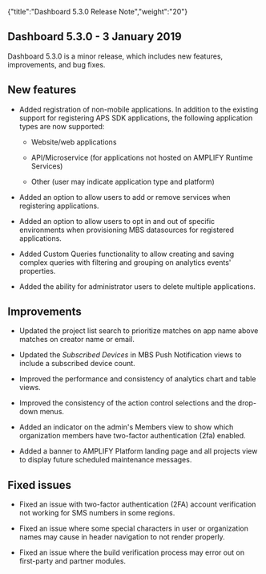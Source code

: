 {"title":"Dashboard 5.3.0 Release Note","weight":"20"}

## Dashboard 5.3.0 - 3 January 2019

Dashboard 5.3.0 is a minor release, which includes new features, improvements, and bug fixes.

## New features

* Added registration of non-mobile applications. In addition to the existing support for registering APS SDK applications, the following application types are now supported:

    * Website/web applications

    * API/Microservice (for applications not hosted on AMPLIFY Runtime Services)

    * Other (user may indicate application type and platform)

* Added an option to allow users to add or remove services when registering applications.

* Added an option to allow users to opt in and out of specific environments when provisioning MBS datasources for registered applications.

* Added Custom Queries functionality to allow creating and saving complex queries with filtering and grouping on analytics events' properties.

* Added the ability for administrator users to delete multiple applications.

## Improvements

* Updated the project list search to prioritize matches on app name above matches on creator name or email.

* Updated the _Subscribed Devices_ in MBS Push Notification views to include a subscribed device count.

* Improved the performance and consistency of analytics chart and table views.

* Improved the consistency of the action control selections and the drop-down menus.

* Added an indicator on the admin's Members view to show which organization members have two-factor authentication (2fa) enabled.

* Added a banner to AMPLIFY Platform landing page and all projects view to display future scheduled maintenance messages.

## Fixed issues

* Fixed an issue with two-factor authentication (2FA) account verification not working for SMS numbers in some regions.

* Fixed an issue where some special characters in user or organization names may cause in header navigation to not render properly.

* Fixed an issue where the build verification process may error out on first-party and partner modules.
